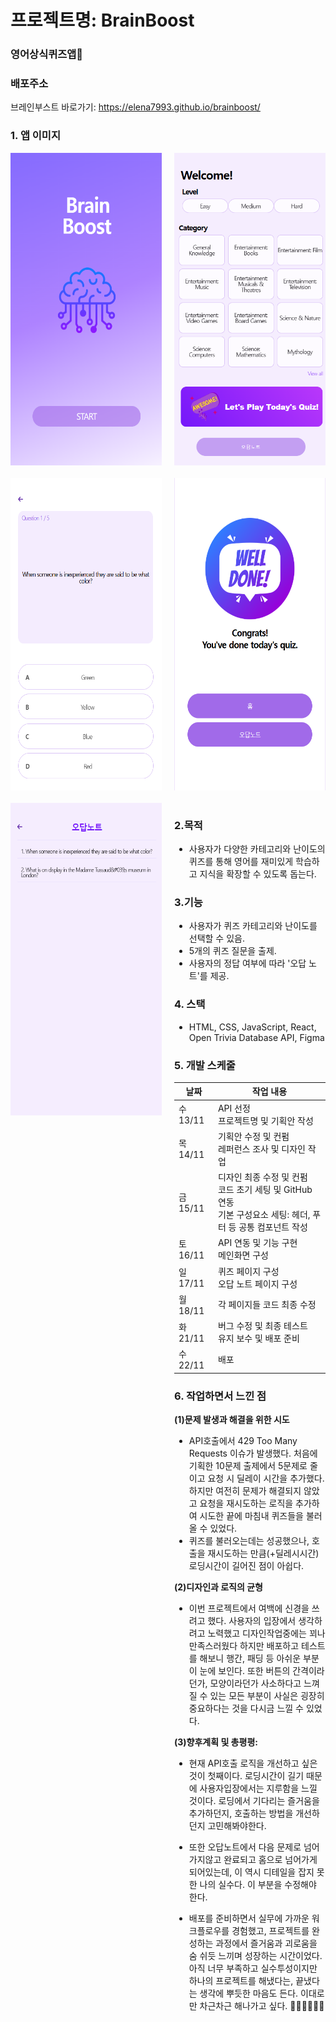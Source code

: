 # 프로젝트명: BrainBoost

### 영어상식퀴즈앱👀

### 배포주소

브레인부스트 바로가기: <https://elena7993.github.io/brainboost/>

### 1. 앱 이미지

<div style="display: grid; grid-template-columns: repeat(2, 1fr); gap: 20px;">
<img src="./public/bb_images/bb_home.png" alt="홈화면" width="300" height="500">
<img src="./public/bb_images/bb_main.png" alt="메인화면" width="300" height="500">
<img src="./public/bb_images/bb_quiz.png" alt="퀴즈화면" width="300" height="500">
<img src="./public/bb_images/bb_feedback.png" alt="피드백화면" width="300" height="500">
<img src="./public/bb_images/bb_ox.png" alt="오답노트화면" width="300" height="500">

<div>

<p style="margin: 20px 0;"></p>

### 2.목적

- 사용자가 다양한 카테고리와 난이도의 퀴즈를 통해 영어를 재미있게 학습하고 지식을 확장할 수 있도록 돕는다.

### 3.기능

- 사용자가 퀴즈 카테고리와 난이도를 선택할 수 있음.
- 5개의 퀴즈 질문을 출제.
- 사용자의 정답 여부에 따라 '오답 노트'를 제공.

### 4. 스택

- HTML, CSS, JavaScript, React, Open Trivia Database API, Figma

### 5. 개발 스케줄

| 날짜     | 작업 내용                                                                                                         |
| -------- | ----------------------------------------------------------------------------------------------------------------- |
| 수 13/11 | API 선정<br>프로젝트명 및 기획안 작성                                                                             |
| 목 14/11 | 기획안 수정 및 컨펌<br>레퍼런스 조사 및 디자인 작업                                                               |
| 금 15/11 | 디자인 최종 수정 및 컨펌<br>코드 초기 세팅 및 GitHub 연동<br>기본 구성요소 세팅: 헤더, 푸터 등 공통 컴포넌트 작성 |
| 토 16/11 | API 연동 및 기능 구현<br>메인화면 구성                                                                            |
| 일 17/11 | 퀴즈 페이지 구성<br>오답 노트 페이지 구성                                                                         |
| 월 18/11 | 각 페이지들 코드 최종 수정                                                                                        |
| 화 21/11 | 버그 수정 및 최종 테스트<br>유지 보수 및 배포 준비                                                                |
| 수 22/11 | 배포                                                                                                              |

### **6. 작업하면서 느낀 점**

**(1)문제 발생과 해결을 위한 시도**

- API호출에서 429 Too Many Requests 이슈가 발생했다.
  처음에 기획한 10문제 출제에서 5문제로 줄이고 요청 시 딜레이 시간을 추가했다. 하지만 여전히 문제가 해결되지 않았고 요청을 재시도하는 로직을 추가하여 시도한 끝에 마침내 퀴즈들을 불러올 수 있었다.
- 퀴즈를 불러오는데는 성공했으나, 호출을 재시도하는 만큼(+딜레시시간) 로딩시간이 길어진 점이 아쉽다.

**(2)디자인과 로직의 균형**

- 이번 프로젝트에서 여백에 신경을 쓰려고 했다. 사용자의 입장에서 생각하려고 노력했고 디자인작업중에는 꾀나 만족스러웠다 하지만 배포하고 테스트를 해보니 행간, 패딩 등 아쉬운 부분이 눈에 보인다. 또한 버튼의 간격이라던가, 모양이라던가 사소하다고 느껴질 수 있는 모든 부분이 사실은 굉장히 중요하다는 것을 다시금 느낄 수 있었다.

**(3)향후계획 및 총평평:**

- 현재 API호출 로직을 개선하고 싶은 것이 첫째이다. 로딩시간이 길기 때문에 사용자입장에서는 지루함을 느낄 것이다. 로딩에서 기다리는 즐거움을 추가하던지, 호출하는 방법을 개선하던지 고민해봐야한다.

- 또한 오답노트에서 다음 문제로 넘어가지않고 완료되고 홈으로 넘어가게 되어있는데, 이 역시 디테일을 잡지 못한 나의 실수다. 이 부분을 수정해야 한다.

- 배포를 준비하면서 실무에 가까운 워크플로우를 경험했고, 프로젝트를 완성하는 과정에서 즐거움과 괴로움을 숨 쉬듯 느끼며 성장하는 시간이었다. 아직 너무 부족하고 실수투성이지만 하나의 프로젝트를 해냈다는, 끝냈다는 생각에 뿌듯한 마음도 든다. 이대로만 차근차근 해나가고 싶다. 💪🏼💪🏼💪🏼
